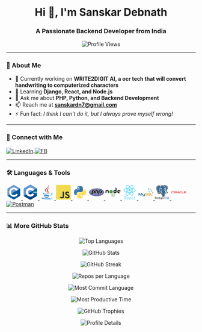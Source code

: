 <h1 align="center">Hi 👋, I'm Sanskar Debnath</h1>
<h3 align="center">A Passionate Backend Developer from India</h3>

<p align="center">
  <img src="https://komarev.com/ghpvc/?username=aryavir01&label=Profile%20views&color=0e75b6&style=flat" alt="Profile Views" />
</p>

---

### 🚀 About Me  
- 🔭 Currently working on **WRITE2DIGIT AI, a ocr tech that will convert handwriting to computerized characters**  
- 🌱 Learning **Django, React, and Node.js**  
- 💬 Ask me about **PHP, Python, and Backend Development**  
- 📫 Reach me at **sanskardn7@gmail.com**  
- ⚡ Fun fact: *I think I can't do it, but I always prove myself wrong!*  

---

### 📌 Connect with Me  
<p align="left">
  <a href="https://www.linkedin.com/in/sanskar-debnath-896147349/" target="_blank">
    <img align="center" src="https://raw.githubusercontent.com/rahuldkjain/github-profile-readme-generator/master/src/images/icons/Social/linked-in-alt.svg" alt="LinkedIn" height="30" width="40" />
  </a>
  <a href="https://www.facebook.com/sanskardebnath2017/" target="_blank">
    <img align="center" src="https://raw.githubusercontent.com/rahuldkjain/github-profile-readme-generator/master/src/images/icons/Social/facebook-alt.svg" alt="FB" height="30" width="40" />
  </a>
</p>

---

### 🛠️ Languages & Tools  
<p align="left">  
  <a href="https://www.cprogramming.com/" target="_blank">
    <img src="https://raw.githubusercontent.com/devicons/devicon/master/icons/c/c-original.svg" alt="C" width="40" height="40"/>
  </a>  
  <a href="https://www.w3schools.com/cpp/" target="_blank">
    <img src="https://raw.githubusercontent.com/devicons/devicon/master/icons/cplusplus/cplusplus-original.svg" alt="C++" width="40" height="40"/>
  </a>  
  <a href="https://www.java.com" target="_blank">
    <img src="https://raw.githubusercontent.com/devicons/devicon/master/icons/java/java-original.svg" alt="Java" width="40" height="40"/>
  </a>  
  <a href="https://developer.mozilla.org/en-US/docs/Web/JavaScript" target="_blank">
    <img src="https://raw.githubusercontent.com/devicons/devicon/master/icons/javascript/javascript-original.svg" alt="JavaScript" width="40" height="40"/>
  </a>  
  <a href="https://www.python.org" target="_blank">
    <img src="https://raw.githubusercontent.com/devicons/devicon/master/icons/python/python-original.svg" alt="Python" width="40" height="40"/>
  </a>  
  <a href="https://www.php.net" target="_blank">
    <img src="https://raw.githubusercontent.com/devicons/devicon/master/icons/php/php-original.svg" alt="PHP" width="40" height="40"/>
  </a>  
  <a href="https://nodejs.org" target="_blank">
    <img src="https://raw.githubusercontent.com/devicons/devicon/master/icons/nodejs/nodejs-original-wordmark.svg" alt="Node.js" width="40" height="40"/>
  </a>  
  <a href="https://reactjs.org/" target="_blank">
    <img src="https://raw.githubusercontent.com/devicons/devicon/master/icons/react/react-original-wordmark.svg" alt="React" width="40" height="40"/>
  </a>  
  <a href="https://www.mysql.com/" target="_blank">
    <img src="https://raw.githubusercontent.com/devicons/devicon/master/icons/mysql/mysql-original-wordmark.svg" alt="MySQL" width="40" height="40"/>
  </a>  
  <a href="https://www.postgresql.org" target="_blank">
    <img src="https://raw.githubusercontent.com/devicons/devicon/master/icons/postgresql/postgresql-original-wordmark.svg" alt="PostgreSQL" width="40" height="40"/>
  </a>  
  <a href="https://www.oracle.com/" target="_blank">
    <img src="https://raw.githubusercontent.com/devicons/devicon/master/icons/oracle/oracle-original.svg" alt="Oracle" width="40" height="40"/>
  </a>  
  <a href="https://postman.com" target="_blank">
    <img src="https://www.vectorlogo.zone/logos/getpostman/getpostman-icon.svg" alt="Postman" width="40" height="40"/>
  </a>  
</p>

---

### 📊 More GitHub Stats
<p align="center">
  <img src="https://github-readme-stats.vercel.app/api/top-langs?username=aryavir01&show_icons=true&locale=en&layout=compact" alt="Top Languages" />
</p>

<p align="center">
  <img src="https://github-readme-stats.vercel.app/api?username=aryavir01&show_icons=true&locale=en" alt="GitHub Stats" />
</p>

<p align="center">
  <img src="https://github-readme-streak-stats.herokuapp.com/?user=aryavir01&" alt="GitHub Streak" />
</p>

<p align="center"> <img src="https://github-profile-summary-cards.vercel.app/api/cards/repos-per-language?username=aryavir01&theme=github_dark" alt="Repos per Language" /> </p> <p align="center"> <img src="https://github-profile-summary-cards.vercel.app/api/cards/most-commit-language?username=aryavir01&theme=github_dark" alt="Most Commit Language" /> </p> <p align="center"> <img src="https://github-profile-summary-cards.vercel.app/api/cards/productive-time?username=aryavir01&theme=github_dark&utcOffset=5.5" alt="Most Productive Time" /> </p> <p align="center"> <img src="https://github-profile-trophy.vercel.app/?username=aryavir01&theme=darkhub&no-frame=true&margin-w=5" alt="GitHub Trophies" /> </p> <p align="center"> <img src="https://github-profile-summary-cards.vercel.app/api/cards/profile-details?username=aryavir01&theme=github_dark" alt="Profile Details" /> </p>
